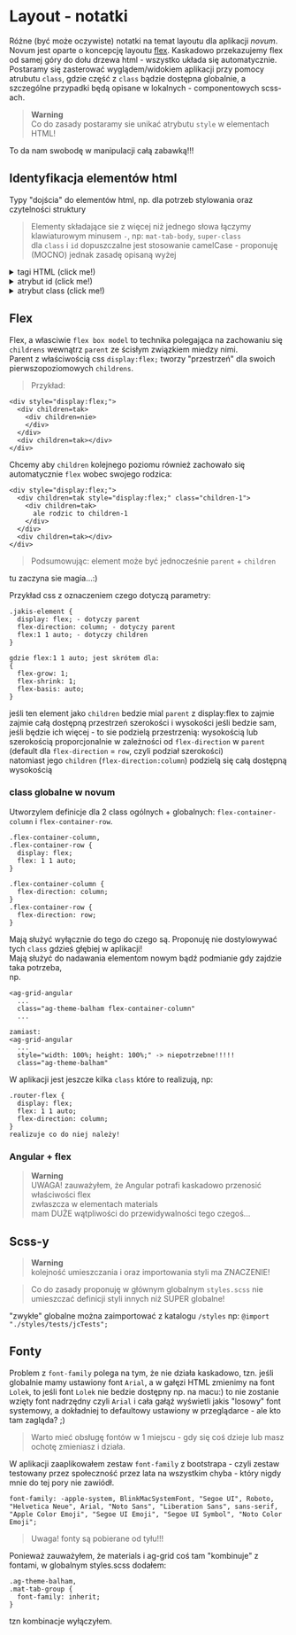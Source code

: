 # Layout - notatki

Różne (być może oczywiste) notatki na temat layoutu dla aplikacji *novum*.   
Novum jest oparte o koncepcję layoutu [flex](#flex). 
Kaskadowo przekazujemy flex od samej góry do dołu drzewa html - wszystko układa się automatycznie.  
Postaramy się zasterować wyglądem/widokiem aplikacji przy pomocy atrubutu `class`, gdzie część z `class` bądzie dostępna globalnie, a szczególne przypadki będą opisane w lokalnych - componentowych scss-ach.  

> **Warning**  
> Co do zasady postaramy sie unikać atrybutu `style` w elementach HTML!

To da nam swobodę w manipulacji całą zabawką!!!

## Identyfikacja elementów html

Typy "dojścia" do elementów html, np. dla potrzeb stylowania oraz czytelności struktury
> Elementy składające sie z więcej niż jednego słowa łączymy klawiaturowym minusem `-`, np: `mat-tab-body`, `super-class`  
> dla `class` i `id` dopuszczalne jest stosowanie camelCase - proponuję (MOCNO) jednak zasadę opisaną wyżej


<details><summary> tagi HTML (click me!)</summary>

### tagi: 
(np. `div`, `span`, `mat-tab-body`, `sit-dict-container`)

> standardowy tag html jako element layoutu jest: blokowy(np: `<div>`, `<p>`) lub liniowy(np: `<span>`, `<strong>`)  
> niestandardowy tag jest "przezroczysty"(np: `<router>`, `<mat-tab-body>`) 

</details>

<details><summary> atrybut id (click me!)</summary>

### id: 
(np: `<div id="jakis-identykikator">`)

> jednoznaczny identyfikator elementu, w kodzie HTML może wystąpić tylko 1 raz!  
> Uwaga: nie może zawierać białych znaków!

</details>

<details><summary> atrybut class (click me!)</summary>

### class: 
(np: `<div class="router-flex column cos-innego">`) 
> atrybut uniwersalny: może zawirać dowolną ilość nazw 

Proponuję stosowanie `class` jako podstawowego, głównego i wielowymiarowego atrybutu. 

#### Przykłady:

`<przykladowy-tag class="ogolny-styl identyfikator-elementu inny-dowolny" >`

Przykład w aplikacji novum:

typowy component zwraca siebie w "swoim" tagu
```
@Component({
  selector: 'sit-sys-dictionaries',
  templateUrl: './sit-sys-dictionaries.component.html',
  styleUrls: ['./sit-sys-dictionaries.component.scss']
})

Wynik w html: `<sit-sys-dictionaries>`
```

component zwraca siebie jak wyżej z ogólną class
```
@Component({
  selector: 'sit-sys-dictionaries',
  templateUrl: './sit-sys-dictionaries.component.html',
  styleUrls: ['./sit-sys-dictionaries.component.scss'],
  host: {class: 'router-flex'}
})

Wynik w html: `<sit-sys-dictionaries class="router-flex">`
```

component zwraca siebie jak wyżej z ogólną class + nazwą samego siebie
```
@Component({
  selector: 'sit-sys-dictionaries',
  templateUrl: './sit-sys-dictionaries.component.html',
  styleUrls: ['./sit-sys-dictionaries.component.scss'],
  host: {class: 'router-flex sit-sys-dictionaries'}
})

Wynik w html: `<sit-sys-dictionaries class="router-flex sit-sys-dictionaries">`
```

component zwraca siebie w tagu `div` z ogólną class + nazwą samego siebie
```
@Component({
  selector: '[sit-sys-dictionaries]',
  templateUrl: './sit-sys-dictionaries.component.html',
  styleUrls: ['./sit-sys-dictionaries.component.scss'],
  host: {class: 'router-flex sit-sys-dictionaries'}
})

Wynik w html: `<div class="router-flex sit-sys-dictionaries">`
```
> Dzięki temu w `html` łatwiej się zorientować czym jest dany element. Pozostaje kwestia konwencji nazw: czy na tym "poziomie" użyć: `sit-sys-dictionaries` czy `sit-sys-dictionaries-component` ponieważ będziemy chcieli użyć `sit-sys-dictionaries` gdzieś wewnątrz komponentu.

</details>





## Flex

Flex, a własciwie `flex box model` to technika polegająca na zachowaniu się `childrens` wewnątrz `parent` ze ścisłym związkiem miedzy nimi.  
Parent z właściwością css `display:flex;` tworzy "przestrzeń" dla swoich pierwszopoziomowych `childrens`. 

> Przykład:
```
<div style="display:flex;">
  <div children=tak>
    <div children=nie>
    </div>
  </div>
  <div children=tak></div>
</div>
```
Chcemy aby `children` kolejnego poziomu również zachowało się automatycznie `flex` wobec swojego rodzica:

```
<div style="display:flex;">
  <div children=tak style="display:flex;" class="children-1">
    <div children=tak> 
      ale rodzic to children-1 
    </div>
  </div>
  <div children=tak></div>
</div>
```

> Podsumowując: element może być jednocześnie `parent` + `children`

tu zaczyna sie magia...:)

Przykład css z oznaczeniem czego dotyczą parametry:
```
.jakis-element {
  display: flex; - dotyczy parent
  flex-direction: column; - dotyczy parent
  flex:1 1 auto; - dotyczy children
}

gdzie flex:1 1 auto; jest skrótem dla: 
{
  flex-grow: 1;
  flex-shrink: 1;
  flex-basis: auto;
}
```
jeśli ten element jako `children` bedzie mial `parent` z display:flex to zajmie zajmie całą dostępną przestrzeń szerokości i wysokości jeśli bedzie sam,  jeśli będzie ich więcej - to sie podzielą przestrzenią: wysokością lub szerokością proporcjonalnie w zależności od `flex-direction` w `parent` 
(default dla `flex-direction` = `row`, czyli podział szerokości)  
natomiast jego `children` (`flex-direction:column`) podzielą się całą dostępną wysokością


### class globalne w novum

Utworzylem definicje dla 2 class ogólnych + globalnych: `flex-container-column` i `flex-container-row`.  
```
.flex-container-column,
.flex-container-row {
  display: flex;
  flex: 1 1 auto;
}

.flex-container-column {
  flex-direction: column;
}
.flex-container-row {
  flex-direction: row;
}
```
Mają służyć wyłącznie do tego do czego są. Proponuję nie dostylowywać tych `class` gdzieś głębiej w aplikacji!  
Mają służyć do nadawania elementom nowym bądź podmianie gdy zajdzie taka potrzeba,  
np.  
```
<ag-grid-angular
  ...
  class="ag-theme-balham flex-container-column"
  ...

zamiast:
<ag-grid-angular
  ...
  style="width: 100%; height: 100%;" -> niepotrzebne!!!!!
  class="ag-theme-balham"
```


W aplikacji jest jeszcze kilka `class` które to realizują, np:
```
.router-flex {
  display: flex;
  flex: 1 1 auto;
  flex-direction: column;
}
realizuje co do niej należy!
```


### Angular + flex

> **Warning**  
> UWAGA! zauważyłem, że Angular potrafi kaskadowo przenosić właściwości flex  
> zwłaszcza w elementach materials  
> mam DUŻE wątpliwości do przewidywalności tego czegoś...

  
## Scss-y
> **Warning**  
> kolejność umieszczania i oraz importowania styli ma ZNACZENIE!
  
> Co do zasady proponuję w głównym globalnym `styles.scss` nie umieszczać definicji styli innych niż SUPER globalne!

"zwykłe" globalne można zaimportować z katalogu `/styles` np: `@import "./styles/tests/jcTests";`


## Fonty

Problem z `font-family` polega na tym, że nie działa kaskadowo, tzn. jeśli globalnie mamy ustawiony font `Arial`, a w gałęzi HTML zmienimy na font `Lolek`, to jeśli font `Lolek` nie bedzie dostępny np. na macu:) to nie zostanie wzięty font nadrzędny czyli `Arial` i cała gałąź wyświetli jakis "losowy" font systemowy, a dokładniej to defaultowy ustawiony w przeglądarce - ale kto tam zagląda? ;) 

> Warto mieć obsługę fontów w 1 miejscu - gdy się coś dzieje lub masz ochotę zmieniasz i działa.
  
W aplikacji zaaplikowałem zestaw `font-family` z bootstrapa - czyli zestaw testowany przez społeczność przez lata na wszystkim chyba - który nigdy mnie do tej pory nie zawiódł.  

```
font-family: -apple-system, BlinkMacSystemFont, "Segoe UI", Roboto, "Helvetica Neue", Arial, "Noto Sans", "Liberation Sans", sans-serif, "Apple Color Emoji", "Segoe UI Emoji", "Segoe UI Symbol", "Noto Color Emoji";
```
> Uwaga! fonty są pobierane od tyłu!!!

Ponieważ zauważyłem, że materials i ag-grid coś tam "kombinuje" z fontami, w globalnym styles.scss dodałem: 
```
.ag-theme-balham,
.mat-tab-group {
  font-family: inherit;
}
``` 
tzn kombinacje wyłączyłem. 
